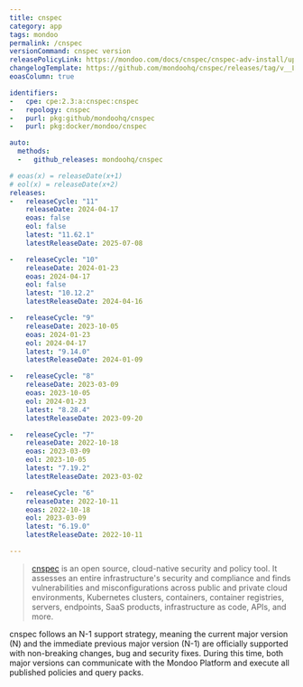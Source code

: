 ```yaml
---
title: cnspec
category: app
tags: mondoo
permalink: /cnspec
versionCommand: cnspec version
releasePolicyLink: https://mondoo.com/docs/cnspec/cnspec-adv-install/update/
changelogTemplate: https://github.com/mondoohq/cnspec/releases/tag/v__LATEST__
eoasColumn: true

identifiers:
-   cpe: cpe:2.3:a:cnspec:cnspec
-   repology: cnspec
-   purl: pkg:github/mondoohq/cnspec
-   purl: pkg:docker/mondoo/cnspec

auto:
  methods:
  -   github_releases: mondoohq/cnspec

# eoas(x) = releaseDate(x+1)
# eol(x) = releaseDate(x+2)
releases:
-   releaseCycle: "11"
    releaseDate: 2024-04-17
    eoas: false
    eol: false
    latest: "11.62.1"
    latestReleaseDate: 2025-07-08

-   releaseCycle: "10"
    releaseDate: 2024-01-23
    eoas: 2024-04-17
    eol: false
    latest: "10.12.2"
    latestReleaseDate: 2024-04-16

-   releaseCycle: "9"
    releaseDate: 2023-10-05
    eoas: 2024-01-23
    eol: 2024-04-17
    latest: "9.14.0"
    latestReleaseDate: 2024-01-09

-   releaseCycle: "8"
    releaseDate: 2023-03-09
    eoas: 2023-10-05
    eol: 2024-01-23
    latest: "8.28.4"
    latestReleaseDate: 2023-09-20

-   releaseCycle: "7"
    releaseDate: 2022-10-18
    eoas: 2023-03-09
    eol: 2023-10-05
    latest: "7.19.2"
    latestReleaseDate: 2023-03-02

-   releaseCycle: "6"
    releaseDate: 2022-10-11
    eoas: 2022-10-18
    eol: 2023-03-09
    latest: "6.19.0"
    latestReleaseDate: 2022-10-11

---
```


> [cnspec](https://mondoo.com/cnspec/) is an open source, cloud-native security and policy tool.
> It assesses an entire infrastructure's security and compliance and finds vulnerabilities and
> misconfigurations across public and private cloud environments, Kubernetes clusters, containers,
> container registries, servers, endpoints, SaaS products, infrastructure as code, APIs, and more.

cnspec follows an N-1 support strategy, meaning the current major version (N) and the immediate previous major version (N-1) are officially supported with non-breaking changes, bug and security fixes.
During this time, both major versions can communicate with the Mondoo Platform and execute all published policies and query packs.
